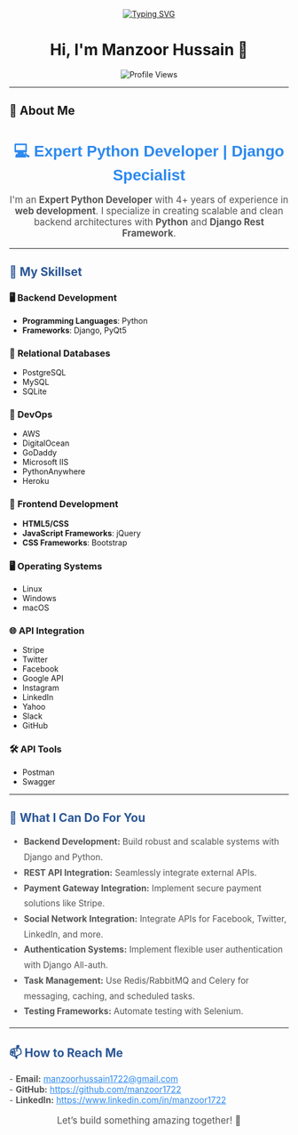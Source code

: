 <div align="center">
    <a href="https://git.io/typing-svg">
        <img src="https://readme-typing-svg.herokuapp.com?font=Fira+Code&size=28&duration=4000&color=3cb371&background=333333&center=true&vCenter=true&width=600&height=50&lines=Passionate+Python+Developer;Django+Developer;Backend+Engineer;Open+Source+Contributor;" alt="Typing SVG">
    </a>
</div>

<h1 align="center"> Hi, I'm Manzoor Hussain 👋 </h1>

<p align="center">
  <img src="https://komarev.com/ghpvc/?username=manzoor1722&color=brightgreen&style=flat-square" alt="Profile Views">
</p>

---

## 🚀 About Me

<h1 align="center" style="color: #2d89ef; font-family: Arial, sans-serif;">💻 Expert Python Developer | Django Specialist</h1>

<p align="center" style="font-size: 1.2em; color: #555;">  
  I'm an <b>Expert Python Developer</b> with 4+ years of experience in <b>web development</b>.  
  I specialize in creating scalable and clean backend architectures with <b>Python</b> and <b>Django Rest Framework</b>.  
</p>

---

<h2 style="color: #2b5797;">🔧 My Skillset</h2>

### 🖥️ **Backend Development**
- **Programming Languages**: Python
- **Frameworks**: Django, PyQt5

### 💾 **Relational Databases**
- PostgreSQL  
- MySQL  
- SQLite  

### 🚀 **DevOps**
- AWS
- DigitalOcean
- GoDaddy
- Microsoft IIS
- PythonAnywhere
- Heroku

### 🎨 **Frontend Development**
- **HTML5/CSS**  
- **JavaScript Frameworks**: jQuery  
- **CSS Frameworks**: Bootstrap  

### 🖥️ **Operating Systems**
- Linux  
- Windows
- macOS

### 🌐 **API Integration**
- Stripe  
- Twitter  
- Facebook  
- Google API  
- Instagram  
- LinkedIn  
- Yahoo  
- Slack  
- GitHub  

### 🛠️ **API Tools**
- Postman  
- Swagger  

---

<h2 style="color: #2b5797;">🚀 What I Can Do For You</h2>

<ul style="line-height: 1.8em; font-size: 1.1em; color: #555;">
  <li><b>Backend Development:</b> Build robust and scalable systems with Django and Python.</li>
  <li><b>REST API Integration:</b> Seamlessly integrate external APIs.</li>
  <li><b>Payment Gateway Integration:</b> Implement secure payment solutions like Stripe.</li>
  <li><b>Social Network Integration:</b> Integrate APIs for Facebook, Twitter, LinkedIn, and more.</li>
  <li><b>Authentication Systems:</b> Implement flexible user authentication with Django All-auth.</li>
  <li><b>Task Management:</b> Use Redis/RabbitMQ and Celery for messaging, caching, and scheduled tasks.</li>
  <li><b>Testing Frameworks:</b> Automate testing with Selenium.</li>
</ul>

---

<h2 style="color: #2b5797;">📫 How to Reach Me</h2>

<p style="font-size: 1.1em; color: #555;">  
  - <b>Email:</b> <a href="mailto:manzoorhussain1722@gmail.com" style="color: #2d89ef;">manzoorhussain1722@gmail.com</a><br>  
  - <b>GitHub:</b> <a href="https://github.com/manzoor1722" style="color: #2d89ef;">https://github.com/manzoor1722</a><br>  
  - <b>LinkedIn:</b> <a href="https://www.linkedin.com/in/manzoor1722/" style="color: #2d89ef;">https://www.linkedin.com/in/manzoor1722</a>  
</p>

<p align="center" style="font-size: 1.2em; color: #555;">  
  Let’s build something amazing together! 🚀  
</p>
